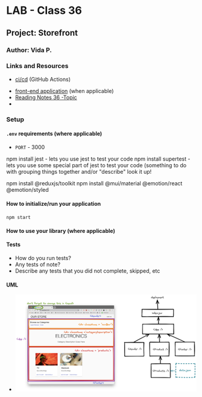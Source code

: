 # LAB - Class 36

## Project: Storefront

### Author: Vida P.

### Links and Resources

- [ci/cd](https://github.com/Vida-1/storefront/actions/new) (GitHub Actions)
<!-- - [back-end server url](http://xyz.com) (when applicable) -->
- [front-end application](http://xyz.com) (when applicable)
- [Reading Notes 36 -Topic](https://vida-1.github.io/reading-notes/read36_401.html)
- 
### Setup

#### `.env` requirements (where applicable)

- `PORT` - 3000

<!-- npm init - to create a package.json file -->
<!-- npm install nodemon - lets you run your server locally (may need to be installed multiple times while working on a project) -->
<!-- npm install prettierrc - a linter that only seems to exist to break stuff -->
npm install jest - lets you use jest to test your code
npm install supertest - lets you use some special part of jest to test your code (something to do with grouping things together and/or "describe" look it up!
<!-- npm install express - lets you instantiate an express server -->
<!-- npm install react-if;
npm install has a <When></When> feature that allows for cleaner conditional rendering -->
<!-- npm install jwt-decode -->
npm install @reduxjs/toolkit
npm install @mui/material @emotion/react @emotion/styled

#### How to initialize/run your application

`npm start`

#### How to use your library (where applicable)

#### Tests

- How do you run tests?
- Any tests of note?
- Describe any tests that you did not complete, skipped, etc

#### UML

* ![lab36PageLayout](lab36LayoutAndComponentStructure.jpg)
